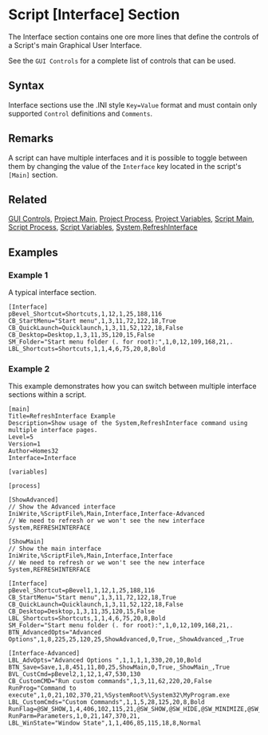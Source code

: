 # Script [Interface] Section

The Interface section contains one ore more lines that define the controls of a Script's main Graphical User Interface.

See the `GUI Controls` for a complete list of controls that can be used.

## Syntax

Interface sections use the .INI style `Key=Value` format and must contain only supported `Control` definitions and `Comments`.

## Remarks

A script can have multiple interfaces and it is possible to toggle between them by changing the value of the `Interface` key located in the script's `[Main]` section.

## Related

[GUI Controls](/GUIControls/README.md), [Project Main](./ProjectMain.md), [Project Process](./ProjectProcess.md), [Project Variables](./ProjectVariables.md), [Script Main](./ScriptMain.md), [Script Process](./ScriptProcess), [Script Variables](./ScriptVariables.md), [System,RefreshInterface](/Commands/System/RefreshInterface.md)

## Examples

### Example 1

A typical interface section.

```pebakery
[Interface]
pBevel_Shortcut=Shortcuts,1,12,1,25,188,116
CB_StartMenu="Start menu",1,3,11,72,122,18,True
CB_QuickLaunch=Quicklaunch,1,3,11,52,122,18,False
CB_Desktop=Desktop,1,3,11,35,120,15,False
SM_Folder="Start menu folder (. for root):",1,0,12,109,168,21,.
LBL_Shortcuts=Shortcuts,1,1,4,6,75,20,8,Bold
```

### Example 2

This example demonstrates how you can switch between multiple interface sections within a script.

```pebakery
[main]
Title=RefreshInterface Example
Description=Show usage of the System,RefreshInterface command using multiple interface pages.
Level=5
Version=1
Author=Homes32
Interface=Interface

[variables]

[process]

[ShowAdvanced]
// Show the Advanced interface
IniWrite,%ScriptFile%,Main,Interface,Interface-Advanced
// We need to refresh or we won't see the new interface
System,REFRESHINTERFACE

[ShowMain]
// Show the main interface
IniWrite,%ScriptFile%,Main,Interface,Interface
// We need to refresh or we won't see the new interface
System,REFRESHINTERFACE

[Interface]
pBevel_Shortcut=pBevel1,1,12,1,25,188,116
CB_StartMenu="Start menu",1,3,11,72,122,18,True
CB_QuickLaunch=Quicklaunch,1,3,11,52,122,18,False
CB_Desktop=Desktop,1,3,11,35,120,15,False
LBL_Shortcuts=Shortcuts,1,1,4,6,75,20,8,Bold
SM_Folder="Start menu folder (. for root):",1,0,12,109,168,21,.
BTN_AdvancedOpts="Advanced Options",1,8,225,25,120,25,ShowAdvanced,0,True,_ShowAdvanced_,True

[Interface-Advanced]
LBL_AdvOpts="Advanced Options ",1,1,1,1,330,20,10,Bold
BTN_Save=Save,1,8,451,11,80,25,ShowMain,0,True,_ShowMain_,True
BVL_CustCmd=pBevel2,1,12,1,47,530,130
CB_CustomCMD="Run custom commands",1,3,11,62,220,20,False
RunProg="Command to execute",1,0,21,102,370,21,%SystemRoot%\System32\MyProgram.exe
LBL_CustomCmds="Custom Commands",1,1,5,28,125,20,8,Bold
RunFlag=@SW_SHOW,1,4,406,102,115,21,@SW_SHOW,@SW_HIDE,@SW_MINIMIZE,@SW_MAXIMIZE
RunParm=Parameters,1,0,21,147,370,21,
LBL_WinState="Window State",1,1,406,85,115,18,8,Normal
```
